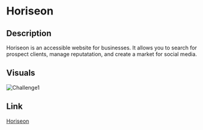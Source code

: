 # Horiseon

## Description

Horiseon is an accessible website for businesses. 
It allows you to search for prospect clients, manage reputatation, and create a market for social media.

## Visuals
![Challenge1](https://user-images.githubusercontent.com/124485518/221094745-5f13ca4b-8ef2-40da-a56c-e232efe4299c.jpg)

## Link

[Horiseon](https://jason-kodama.github.io/week-1-challenge/)
